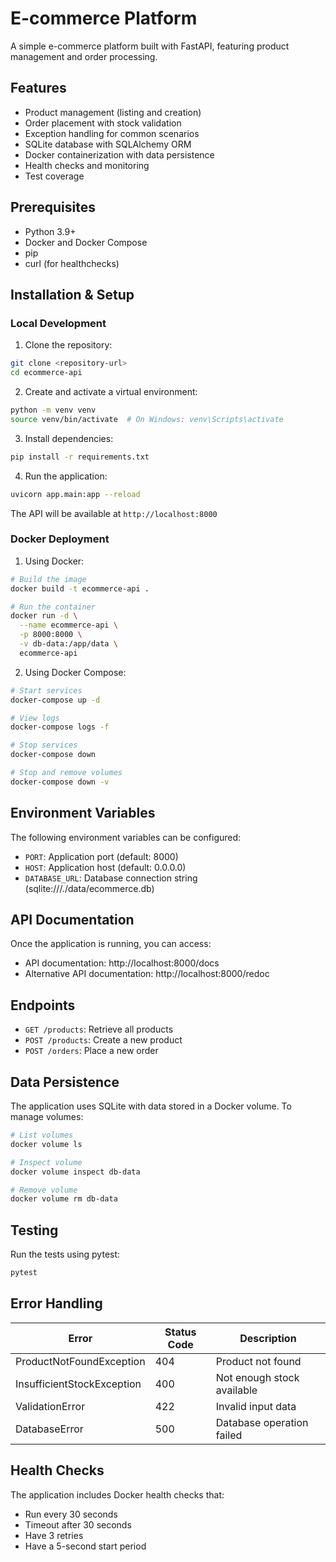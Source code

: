# E-commerce Platform

A simple e-commerce platform built with FastAPI, featuring product management and order processing.

## Features

- Product management (listing and creation)
- Order placement with stock validation
- Exception handling for common scenarios
- SQLite database with SQLAlchemy ORM
- Docker containerization with data persistence
- Health checks and monitoring
- Test coverage

## Prerequisites

- Python 3.9+
- Docker and Docker Compose
- pip
- curl (for healthchecks)

## Installation & Setup

### Local Development

1. Clone the repository:
```bash
git clone <repository-url>
cd ecommerce-api
```
2. Create and activate a virtual environment:
```bash
python -m venv venv
source venv/bin/activate  # On Windows: venv\Scripts\activate
```
3. Install dependencies:
```bash
pip install -r requirements.txt
```
4. Run the application:
```bash
uvicorn app.main:app --reload
```
The API will be available at ```http://localhost:8000```

### Docker Deployment
1. Using Docker:
```bash
# Build the image
docker build -t ecommerce-api .

# Run the container
docker run -d \
  --name ecommerce-api \
  -p 8000:8000 \
  -v db-data:/app/data \
  ecommerce-api
```

2. Using Docker Compose:
```bash
# Start services
docker-compose up -d

# View logs
docker-compose logs -f

# Stop services
docker-compose down

# Stop and remove volumes
docker-compose down -v
```

## Environment Variables

The following environment variables can be configured:

- `PORT`: Application port (default: 8000)
- `HOST`: Application host (default: 0.0.0.0)
- `DATABASE_URL`: Database connection string (sqlite:///./data/ecommerce.db)

## API Documentation

Once the application is running, you can access:
- API documentation: http://localhost:8000/docs
- Alternative API documentation: http://localhost:8000/redoc

## Endpoints

- `GET /products`: Retrieve all products
- `POST /products`: Create a new product
- `POST /orders`: Place a new order


## Data Persistence
The application uses SQLite with data stored in a Docker volume. To manage volumes:
```bash
# List volumes
docker volume ls

# Inspect volume
docker volume inspect db-data

# Remove volume
docker volume rm db-data
```

## Testing

Run the tests using pytest:
```bash
pytest
```

## Error Handling

| Error | Status Code | Description |
|-------|-------------|-------------|
| ProductNotFoundException | 404 | Product not found |
| InsufficientStockException | 400 | Not enough stock available |
| ValidationError | 422 | Invalid input data |
| DatabaseError | 500 | Database operation failed |

## Health Checks
The application includes Docker health checks that:
- Run every 30 seconds
- Timeout after 30 seconds
- Have 3 retries
- Have a 5-second start period
